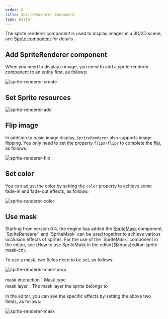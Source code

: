 ```yaml
---
order: 8
title: SpriteRenderer Component
type: Editor
---
```


The sprite renderer component is used to display images in a 3D/2D scene, see [Sprite component](${docs}sprite-renderer-cn) for details.

## Add SpriteRenderer component

When you need to display a image, you need to add a sprite renderer component to an entity first, as follows:

![sprite-renderer-create](https://gw.alipayobjects.com/zos/OasisHub/93905eee-26ff-4479-b620-aa524729c213/tttttt.gif)

## Set Sprite resources

![sprite-renderer-add](https://gw.alipayobjects.com/zos/OasisHub/d832a9f7-ccd5-423d-972b-450ff97b6c79/sprite-renderer-add.gif)

## Flip image

In addition to basic image display, `SpriteRenderer` also supports image flipping. You only need to set the property `flipX/flipY` to complete the flip, as follows:

![sprite-renderer-flip](https://gw.alipayobjects.com/zos/OasisHub/748b5ac1-802e-4cae-aa8b-3d6b867f8560/sprite-renderer-flip.gif)

## Set color

You can adjust the color by setting the `color` property to achieve some fade-in and fade-out effects, as follows:

![sprite-renderer-color](https://gw.alipayobjects.com/zos/OasisHub/c99c7559-297f-414a-8053-0b94b3149398/sprite-renderer-color.gif)

## Use mask

Starting from version 0.4, the engine has added the [SpriteMask](${docs}sprite-mask-cn) component, `SpriteRenderer` and `SpriteMask` can be used together to achieve various occlusion effects of sprites. For the use of the `SpriteMask` component in the editor, see [How to use SpriteMask in the editor](${docs}editor-sprite-mask-cn).

To use a mask, two fields need to be set, as follows:

![sprite-renderer-mask-prop](https://gw.alipayobjects.com/zos/OasisHub/d5a96b03-db3c-4d16-82ef-d62b3cef0073/image-20210721114208887.png)

mask interaction：Mask type    
mask layer：The mask layer the sprite belongs to

In the editor, you can see the specific effects by setting the above two fields, as follows:

![sprite-renderer-mask](https://gw.alipayobjects.com/zos/OasisHub/a4e98994-b279-4802-8925-9ac8dd29bd3d/sprite-renderer-mask.gif)

